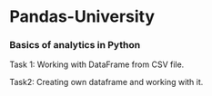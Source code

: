 # Pandas-University
<h3>Basics of analytics in Python</h3>
<p>Task 1: Working with DataFrame from CSV file.</p> 
<p>Task2: Creating own dataframe and working with it.</p>
